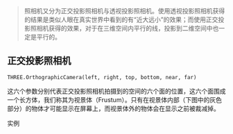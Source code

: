 >照相机又分为正交投影照相机与透视投影照相机。使用透视投影照相机获得的结果是类似人眼在真实世界中看到的有“近大远小”的效果；而使用正交投影照相机获得的效果，对于在三维空间内平行的线，投影到二维空间中也一定是平行的。

## 正交投影照相机
```
THREE.OrthographicCamera(left, right, top, bottom, near, far)
```
这六个参数分别代表正交投影照相机拍摄到的空间的六个面的位置，这六个面围成一个长方体，我们称其为视景体（Frustum）。只有在视景体内部（下图中的灰色部分）的物体才可能显示在屏幕上，而视景体外的物体会在显示之前被裁减掉。

实例